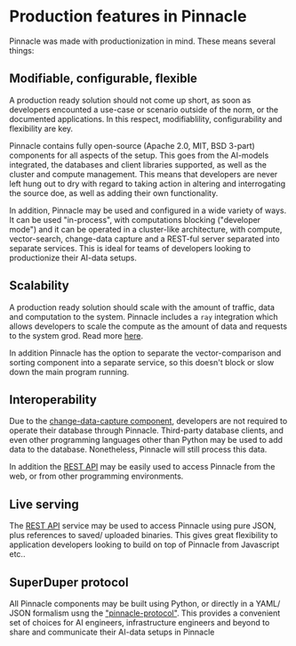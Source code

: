 # Production features in Pinnacle

Pinnacle was made with productionization in mind. These means several things:

## Modifiable, configurable, flexible

A production ready solution should not come up short, as soon as developers 
encounted a use-case or scenario outside of the norm, or the documented 
applications. In this respect, modifiablility, configurability and flexibility are key.

Pinnacle contains fully open-source (Apache 2.0, MIT, BSD 3-part) components for all aspects of the setup.
This goes from the AI-models integrated, the databases and client libraries supported, as well as 
the cluster and compute management. This means that developers are never left hung out 
to dry with regard to taking action in altering and interrogating the source doe, as well 
as adding their own functionality.

In addition, Pinnacle may be used and configured in a wide variety of ways.
It can be used "in-process", with computations blocking ("developer mode") and 
it can be operated in a cluster-like architecture, with compute, vector-search,
change-data capture and a REST-ful server separated into separate services.
This is ideal for teams of developers looking to productionize their AI-data setups.

## Scalability

A production ready solution should scale with the amount of traffic, data
and computation to the system. Pinnacle includes a `ray` integration
which allows developers to scale the compute as the amount of data and requests
to the system grod. Read more [here](./non_blocking_ray_jobs).

In addition Pinnacle has the option to separate the vector-comparison and sorting component
into a separate service, so this doesn't block or slow down the main program running.

## Interoperability

Due to the [change-data-capture component](./change_data_capture), developers 
are not required to operate their database through Pinnacle. Third-party 
database clients, and even other programming languages other than Python 
may be used to add data to the database. Nonetheless, Pinnacle 
will still process this data.

In addition the [REST API](./rest_api) may be easily used to access Pinnacle
from the web, or from other programming environments.

## Live serving

The [REST API](./rest_api) service may be used to access Pinnacle using pure JSON, 
plus references to saved/ uploaded binaries. This gives great flexibility to application
developers looking to build on top of Pinnacle from Javascript etc..

## SuperDuper protocol

All Pinnacle components may be built using Python, or directly in a YAML/ JSON formalism
usng the ["pinnacle-protocol"](./pinnacle_protocol.md).
This provides a convenient set of choices for AI engineers, infrastructure engineers 
and beyond to share and communicate their AI-data setups in Pinnacle
